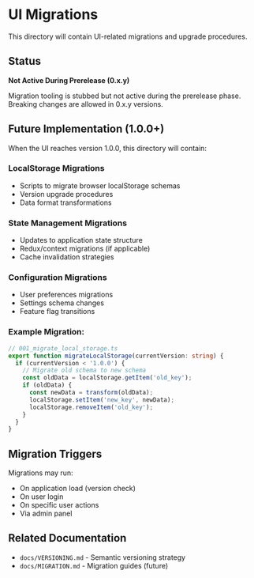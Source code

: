 # UI Migrations

This directory will contain UI-related migrations and upgrade procedures.

## Status

**Not Active During Prerelease (0.x.y)**

Migration tooling is stubbed but not active during the prerelease phase. Breaking changes are allowed in 0.x.y versions.

## Future Implementation (1.0.0+)

When the UI reaches version 1.0.0, this directory will contain:

### LocalStorage Migrations
- Scripts to migrate browser localStorage schemas
- Version upgrade procedures
- Data format transformations

### State Management Migrations
- Updates to application state structure
- Redux/context migrations (if applicable)
- Cache invalidation strategies

### Configuration Migrations
- User preferences migrations
- Settings schema changes
- Feature flag transitions

### Example Migration:
```typescript
// 001_migrate_local_storage.ts
export function migrateLocalStorage(currentVersion: string) {
  if (currentVersion < '1.0.0') {
    // Migrate old schema to new schema
    const oldData = localStorage.getItem('old_key');
    if (oldData) {
      const newData = transform(oldData);
      localStorage.setItem('new_key', newData);
      localStorage.removeItem('old_key');
    }
  }
}
```

## Migration Triggers

Migrations may run:
- On application load (version check)
- On user login
- On specific user actions
- Via admin panel

## Related Documentation
- `docs/VERSIONING.md` - Semantic versioning strategy
- `docs/MIGRATION.md` - Migration guides (future)
